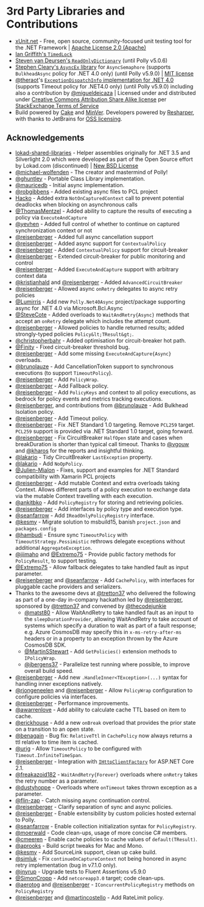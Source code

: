 # 3rd Party Libraries and Contributions

- [xUnit.net](https://github.com/xunit/xunit) - Free, open source, community-focused unit testing tool for the .NET Framework | [Apache License 2.0 (Apache)](https://github.com/xunit/xunit/blob/main/license.txt)
- [Ian Griffith's `TimedLock`](http://www.interact-sw.co.uk/iangblog/2004/04/26/yetmoretimedlocking)
- [Steven van Deursen's `ReadOnlyDictionary`](https://blogs.cuttingedge.it/steven/posts/2007/readonlydictionary/) (until Polly v5.0.6)
- [Stephen Cleary's `AsyncEx` library](https://github.com/StephenCleary/AsyncEx) for `AsyncSemaphore` (supports `BulkheadAsync` policy for .NET 4.0 only) (until Polly v5.9.0) | [MIT license](https://github.com/StephenCleary/AsyncEx/blob/master/LICENSE)
- [@theraot](https://github.com/theraot)'s [`ExceptionDispatchInfo` implementation for .NET 4.0](https://stackoverflow.com/a/31226509/) (supports Timeout policy for .NET4.0 only) (until Polly v5.9.0) including also a contribution by [@migueldeicaza](https://github.com/migueldeicaza) | Licensed under and distributed under [Creative Commons Attribution Share Alike license](https://creativecommons.org/licenses/by-sa/3.0/) per [StackExchange Terms of Service](https://stackexchange.com/legal)
- Build powered by [Cake](https://cakebuild.net/) and [MinVer](https://github.com/adamralph/minver).  Developers powered by [Resharper](https://www.jetbrains.com/resharper/), with thanks to JetBrains for [OSS licensing](https://www.jetbrains.com/support/community/#section=open-source).

## Acknowledgements

- [lokad-shared-libraries](https://github.com/Lokad/lokad-shared-libraries) - Helper assemblies originally for .NET 3.5 and Silverlight 2.0 which were developed as part of the Open Source effort by Lokad.com (discontinued) | [New BSD License](https://raw.github.com/Lokad/lokad-shared-libraries/master/Lokad.Shared.License.txt)
- [@michael-wolfenden](https://github.com/michael-wolfenden) - The creator and mastermind of Polly!
- [@ghuntley](https://github.com/ghuntley) - Portable Class Library implementation.
- [@mauricedb](https://github.com/mauricedb) - Initial async implementation.
- [@robgibbens](https://github.com/RobGibbens) - Added existing async files to PCL project
- [Hacko](https://github.com/hacko-bede) - Added extra `NotOnCapturedContext` call to prevent potential deadlocks when blocking on asynchronous calls
- [@ThomasMentzel](https://github.com/ThomasMentzel) - Added ability to capture the results of executing a policy via `ExecuteAndCapture`
- [@yevhen](https://github.com/yevhen) - Added full control of whether to continue on captured synchronization context or not
- [@reisenberger](https://github.com/reisenberger) - Added full async cancellation support
- [@reisenberger](https://github.com/reisenberger) - Added async support for `ContextualPolicy`
- [@reisenberger](https://github.com/reisenberger) - Added `ContextualPolicy` support for circuit-breaker
- [@reisenberger](https://github.com/reisenberger) - Extended circuit-breaker for public monitoring and control
- [@reisenberger](https://github.com/reisenberger) - Added `ExecuteAndCapture` support with arbitrary context data
- [@kristianhald](https://github.com/kristianhald) and [@reisenberger](https://github.com/reisenberger) - Added `AdvancedCircuitBreaker`
- [@reisenberger](https://github.com/reisenberger) - Allowed async `onRetry` delegates to async retry policies
- [@Lumirris](https://github.com/Lumirris) - Add new `Polly.Net40Async` project/package supporting async for .NET 4.0 via Microsoft.Bcl.Async
- [@SteveCote](https://github.com/SteveCote) - Added overloads to `WaitAndRetry{Async}` methods that accept an `onRetry` delegate which includes the attempt count.
- [@reisenberger](https://github.com/reisenberger) - Allowed policies to handle returned results; added strongly-typed policies `Policy&lt;TResult&gt;`.
- [@christopherbahr](https://github.com/christopherbahr) - Added optimisation for circuit-breaker hot path.
- [@Finity](https://github.com/Finity) - Fixed circuit-breaker threshold bug.
- [@reisenberger](https://github.com/reisenberger) - Add some missing `ExecuteAndCapture{Async}` overloads.
- [@brunolauze](https://github.com/brunolauze) - Add CancellationToken support to synchronous executions (to support `TimeoutPolicy`).
- [@reisenberger](https://github.com/reisenberger) - Add `PolicyWrap`.
- [@reisenberger](https://github.com/reisenberger) - Add Fallback policy.
- [@reisenberger](https://github.com/reisenberger) - Add `PolicyKeys` and context to all policy executions, as bedrock for policy events and metrics tracking executions.
- [@reisenberger](https://github.com/reisenberger),  and contributions from [@brunolauze](https://github.com/brunolauze) -  Add Bulkhead Isolation policy.
- [@reisenberger](https://github.com/reisenberger) - Add Timeout policy.
- [@reisenberger](https://github.com/reisenberger) - Fix .NET Standard 1.0 targeting.  Remove `PCL259` target. `PCL259` support is provided via .NET Standard 1.0 target, going forward.
- [@reisenberger](https://github.com/reisenberger) - Fix CircuitBreaker `HalfOpen` state and cases when breakDuration is shorter than typical call timeout.  Thanks to [@vgouw](https://github.com/vgouw) and [@kharos](https://github.com/kharos) for the reports and insightful thinking.
- [@lakario](https://github.com/lakario) - Tidy CircuitBreaker `LastException` property.
- [@lakario](https://github.com/lakario) - Add `NoOpPolicy`.
- [@Julien-Mialon](https://github.com/Julien-Mialon) - Fixes, support and examples for .NET Standard compatibility with Xamarin PCL projects
- [@reisenberger](https://github.com/reisenberger) - Add mutable Context and extra overloads taking Context.  Allows different parts of a policy execution to exchange data via the mutable Context travelling with each execution.
- [@ankitbko](https://github.com/ankitbko) - Add `PolicyRegistry` for storing and retrieving policies.
- [@reisenberger](https://github.com/reisenberger) - Add interfaces by policy type and execution type.
- [@seanfarrow](https://github.com/SeanFarrow) - Add `IReadOnlyPolicyRegistry` interface.
- [@kesmy](https://github.com/Kesmy) - Migrate solution to msbuild15, banish `project.json` and `packages.config`
- [@hambudi](https://github.com/hambudi) - Ensure sync `TimeoutPolicy` with `TimeoutStrategy.Pessimistic` rethrows delegate exceptions without additional `AggregateException`.
- [@jiimaho](https://github.com/jiimaho) and [@Extremo75](https://github.com/ExtRemo75) - Provide public factory methods for `PolicyResult`, to support testing.
- [@Extremo75](https://github.com/ExtRemo75) - Allow fallback delegates to take handled fault as input parameter.
- [@reisenberger](https://github.com/reisenberger) and [@seanfarrow](https://github.com/SeanFarrow) - Add `CachePolicy`, with interfaces for pluggable cache providers and serializers.
- Thanks to the awesome devs at [@tretton37](https://github.com/tretton37) who delivered the following as part of a one-day in-company hackathon led by [@reisenberger](https://github.com/reisenberger), sponsored by [@tretton37](https://github.com/tretton37) and convened by [@thecodejunkie](https://github.com/thecodejunkie)
  - [@matst80](https://github.com/matst80) - Allow WaitAndRetry to take handled fault as an input to the `sleepDurationProvider`, allowing WaitAndRetry to take account of systems which specify a duration to wait as part of a fault response; e.g. Azure CosmosDB may specify this in `x-ms-retry-after-ms` headers or in a property to an exception thrown by the Azure CosmosDB SDK.
  - [@MartinSStewart](https://github.com/martinsstewart) - Add `GetPolicies()` extension methods to `IPolicyWrap`.
  - [@jbergens37](https://github.com/jbergens37) - Parallelize test running where possible, to improve overall build speed.
- [@reisenberger](https://github.com/reisenberger) - Add new `.HandleInner<TException>(...)` syntax for handling inner exceptions natively.
- [@rjongeneelen](https://github.com/rjongeneelen) and [@reisenberger](https://github.com/reisenberger) - Allow `PolicyWrap` configuration to configure policies via interfaces.
- [@reisenberger](https://github.com/reisenberger) - Performance improvements.
- [@awarrenlove](https://github.com/awarrenlove) - Add ability to calculate cache TTL based on item to cache.
- [@erickhouse](https://github.com/erickhouse) - Add a new `onBreak` overload that provides the prior state on a transition to an open state.
- [@benagain](https://github.com/benagain) - Bug fix: `RelativeTtl` in `CachePolicy` now always returns a ttl relative to time item is cached.
- [@urig](https://github.com/urig) - Allow `TimeoutPolicy` to be configured with `Timeout.InfiniteTimeSpan`.
- [@reisenberger](https://github.com/reisenberger) - Integration with [`IHttpClientFactory`](https://github.com/aspnet/HttpClientFactory/) for ASP.NET Core 2.1.
- [@freakazoid182](https://github.com/Freakazoid182) - `WaitAndRetry{Forever}` overloads where `onRetry` takes the retry number as a parameter.
- [@dustyhoppe](https://github.com/dustyhoppe) - Overloads where `onTimeout` takes thrown exception as a parameter.
- [@flin-zap](https://github.com/flin-zap) - Catch missing async continuation control.
- [@reisenberger](https://github.com/reisenberger) - Clarify separation of sync and async policies.
- [@reisenberger](https://github.com/reisenberger) - Enable extensibility by custom policies hosted external to Polly.
- [@seanfarrow](https://github.com/SeanFarrow) - Enable collection initialization syntax for `PolicyRegistry`.
- [@moerwald](https://github.com/moerwald) - Code clean-ups, usage of more concise C# members.
- [@cmeeren](https://github.com/cmeeren) - Enable cache policies to cache values of `default(TResult)`.
- [@aprooks](https://github.com/aprooks) - Build script tweaks for Mac and Mono.
- [@kesmy](https://github.com/Kesmy) - Add SourceLink support, clean up cake build.
- [@simluk](https://github.com/simluk) - Fix `continueOnCaptureContext` not being honored in async retry implementation (bug in v7.1.0 only).
- [@jnyrup](https://github.com/jnyrup) - Upgrade tests to Fluent Assertions v5.9.0
- [@SimonCropp](https://github.com/SimonCropp) - Add `netcoreapp3.0` target; code clean-ups.
- [@aerotog](https://github.com/aerotog) and [@reisenberger](https://github.com/reisenberger) - `IConcurrentPolicyRegistry` methods on `PolicyRegistry`
- [@reisenberger](https://github.com/reisenberger) and [@martincostello](https://github.com/martincostello) - Add RateLimit policy.
